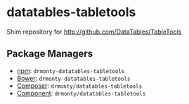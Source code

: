 datatables-tabletools
=====================

Shim repository for http://github.com/DataTables/TableTools

Package Managers
----------------

* [npm](http://npmjs.org/package/drmonty-datatables-tabletools): `drmonty-datatables-tabletools`
* [Bower](http://twitter.github.com/bower/): `drmonty-datatables-tabletools`
* [Composer](http://packagist.org/packages/drmonty/datatables-tabletools): `drmonty/datatables-tabletools`
* [Component](http://component.io): `drmonty/datatables-tabletools`